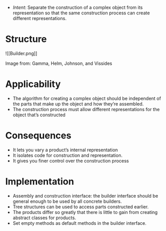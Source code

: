 * *Intent*:  Separate the construction of a complex object from its representation so that the same construction process can create different representations.
# Structure
![[Builder.png]]<figcaption> Image from: Gamma, Helm, Johnson, and Vissides </figcaption>

# Applicability
* The algorithm for creating a complex object should be independent of the parts that make up the object and how they’re assembled.
* The construction process must allow different representations for the object that’s constructed

# Consequences
* It lets you vary a product’s internal representation
* It isolates code for construction and representation.
* It gives you finer control over the construction process

# Implementation
* Assembly and construction interface: the builder interface should be general enough to be used by all concrete builders.
* Tree structures can be used to access parts constructed earlier.
* The products differ so greatly that there is little to gain from creating abstract classes for products.
* Set empty methods as default methods in the builder interface.
